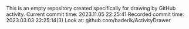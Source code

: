 This is an empty repository created specifically for drawing by GitHub activity.
Current commit time: 2023.11.05 22:25:41
Recorded commit time: 2023.03.03 22:25:14(3)
Look at: github.com/baderik/ActivityDrawer
